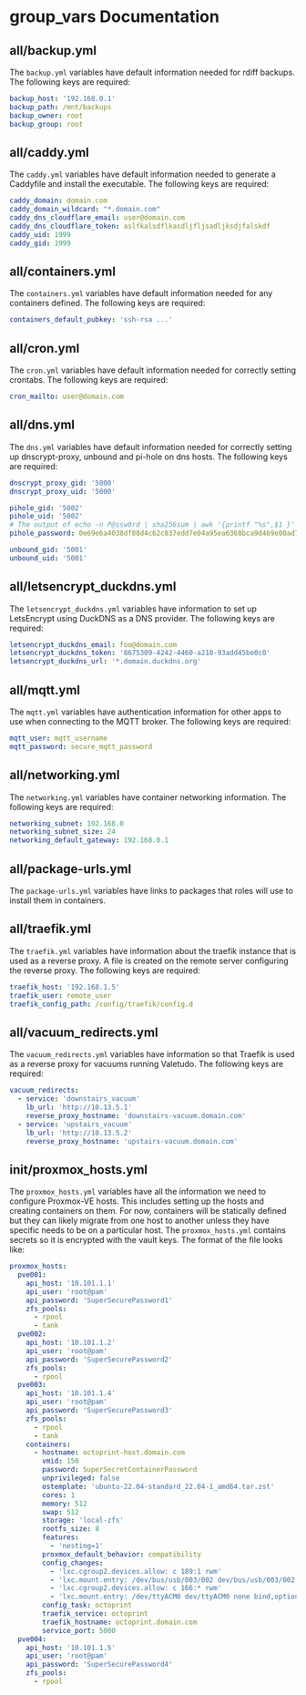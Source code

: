# group_vars Documentation

## all/backup.yml

The `backup.yml` variables have default information needed for rdiff backups. The following keys are required:

```yaml
backup_host: '192.168.0.1'
backup_path: /mnt/backups
backup_owner: root
backup_group: root
```

## all/caddy.yml

The `caddy.yml` variables have default information needed to generate a Caddyfile and install the executable. The following keys are required:

```yaml
caddy_domain: domain.com
caddy_domain_wildcard: "*.domain.com"
caddy_dns_cloudflare_email: user@domain.com
caddy_dns_cloudflare_token: aslfkalsdflkasdljfljsadljksdjfalskdf
caddy_uid: 1999
caddy_gid: 1999
```

## all/containers.yml

The `containers.yml` variables have default information needed for any containers defined. The following keys are required:

```yaml
containers_default_pubkey: 'ssh-rsa ...'
```

## all/cron.yml

The `cron.yml` variables have default information needed for correctly setting crontabs. The following keys are required:

```yaml
cron_mailto: user@domain.com
```

## all/dns.yml

The `dns.yml` variables have default information needed for correctly setting up dnscrypt-proxy, unbound and pi-hole on dns hosts. The following keys are required:

```yaml
dnscrypt_proxy_gid: '5000'
dnscrypt_proxy_uid: '5000'

pihole_gid: '5002'
pihole_uid: '5002'
# The output of echo -n P@ssw0rd | sha256sum | awk '{printf "%s",$1 }' | sha256sum
pihole_password: 0e69e6a4038df88d4c62c837edd7e04a95ea6368bca9d469e00ad766a2266770

unbound_gid: '5001'
unbound_uid: '5001'
```

## all/letsencrypt_duckdns.yml

The `letsencrypt_duckdns.yml` variables have information to set up LetsEncrypt using DuckDNS as a DNS provider. The following keys are required:

```yaml
letsencrypt_duckdns_email: foo@domain.com
letsencrypt_duckdns_token: '8675309-4242-4460-a210-93add45be0c0'
letsencrypt_duckdns_url: '*.domain.duckdns.org'
```

## all/mqtt.yml

The `mqtt.yml` variables have authentication information for other apps to use when connecting to the MQTT broker. The following keys are required:

```yaml
mqtt_user: mqtt_username
mqtt_password: secure_mqtt_password
```

## all/networking.yml

The `networking.yml` variables have container networking information. The following keys are required:

```yaml
networking_subnet: 192.168.0
networking_subnet_size: 24
networking_default_gateway: 192.168.0.1
```

## all/package-urls.yml

The `package-urls.yml` variables have links to packages that roles will use to install them in containers.

## all/traefik.yml

The `traefik.yml` variables have information about the traefik instance that is used as a reverse proxy. A file is created on the remote server configuring the reverse proxy. The following keys are required:

```yaml
traefik_host: '192.168.1.5'
traefik_user: remote_user
traefik_config_path: /config/traefik/config.d
```

## all/vacuum_redirects.yml

The `vacuum_redirects.yml` variables have information so that Traefik is used as a reverse proxy for vacuums running Valetudo. The following keys are required:

```yaml
vacuum_redirects:
  - service: 'downstairs_vacuum'
    lb_url: 'http://10.13.5.1'
    reverse_proxy_hostname: 'downstairs-vacuum.domain.com'
  - service: 'upstairs_vacuum'
    lb_url: 'http://10.13.5.2'
    reverse_proxy_hostname: 'upstairs-vacuum.domain.com'
```

## init/proxmox_hosts.yml

The `proxmox_hosts.yml` variables have all the information we need to configure Proxmox-VE hosts. This includes setting up the hosts and creating containers on them. For now, containers will be statically defined but they can likely migrate from one host to another
unless they have specific needs to be on a particular host. The `proxmox_hosts.yml` contains secrets so it is encrypted with the vault keys. The format of the file looks like:

```yaml
proxmox_hosts:
  pve001:
    api_host: '10.101.1.1'
    api_user: 'root@pam'
    api_password: 'SuperSecurePassword1'
    zfs_pools:
      - rpool
      - tank
  pve002:
    api_host: '10.101.1.2'
    api_user: 'root@pam'
    api_password: 'SuperSecurePassword2'
    zfs_pools:
      - rpool
  pve003:
    api_host: '10.101.1.4'
    api_user: 'root@pam'
    api_password: 'SuperSecurePassword3'
    zfs_pools:
      - rpool
      - tank
    containers:
      - hostname: octoprint-host.domain.com
        vmid: 150
        password: SuperSecretContainerPassword
        unprivileged: false
        ostemplate: 'ubuntu-22.04-standard_22.04-1_amd64.tar.zst'
        cores: 1
        memory: 512
        swap: 512
        storage: 'local-zfs'
        rootfs_size: 8
        features:
          - 'nesting=1'
        proxmox_default_behavior: compatibility
        config_changes:
          - 'lxc.cgroup2.devices.allow: c 189:1 rwm'
          - 'lxc.mount.entry: /dev/bus/usb/003/002 dev/bus/usb/003/002 none bind,optional,create=file'
          - 'lxc.cgroup2.devices.allow: c 166:* rwm'
          - 'lxc.mount.entry: /dev/ttyACM0 dev/ttyACM0 none bind,optional,create=file'
        config_task: octoprint
        traefik_service: octoprint
        traefik_hostname: octoprint.domain.com
        service_port: 5000
  pve004:
    api_host: '10.101.1.5'
    api_user: 'root@pam'
    api_password: 'SuperSecurePassword4'
    zfs_pools:
      - rpool
```
